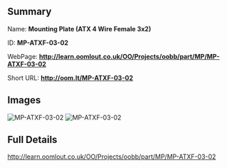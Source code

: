 

## Summary
 
Name: __Mounting Plate (ATX 4 Wire Female 3x2)__

ID: __MP-ATXF-03-02__

WebPage: __http://learn.oomlout.co.uk/OO/Projects/oobb/part/MP/MP-ATXF-03-02__

Short URL: __http://oom.lt/MP-ATXF-03-02__


## Images
![MP-ATXF-03-02](http://oomlout.com/oobb-gen/parts/MP/MP-ATXF-03-02/MP-ATXF-03-02_01_420.jpg)
![MP-ATXF-03-02](http://oomlout.com/oobb-gen/parts/MP/MP-ATXF-03-02/MP-ATXF-03-02_420.png)




## Full Details

 http://learn.oomlout.co.uk/OO/Projects/oobb/part/MP/MP-ATXF-03-02


